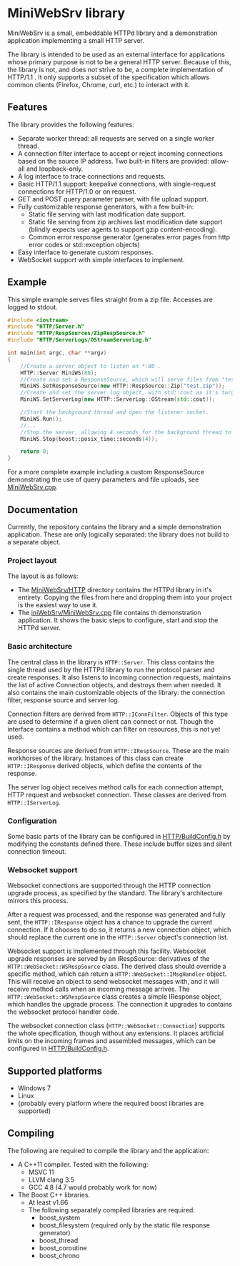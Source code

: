 # MiniWebSrv library

MiniWebSrv is a small, embeddable HTTPd library and a demonstration application
implementing a small HTTP server.

The library is intended to be used as an external interface for applications
whose primary purpose is not to be a general HTTP server. Because of this, the
library is not, and does not strive to be, a complete implementation of
HTTP/1.1 . It only supports a subset of the specification which allows common
clients (Firefox, Chrome, curl, etc.) to interact with it.

## Features
The library provides the following features:

* Separate worker thread: all requests are served on a single worker thread.
* A connection filter interface to accept or reject incoming connections based
on the source IP address. Two built-in filters are provided: allow-all and
loopback-only.
* A log interface to trace connections and requests.
* Basic HTTP/1.1 support: keepalive connections, with single-request
connections for HTTP/1.0 or on request.
* GET and POST query parameter parser, with file upload support.
* Fully customizable response generators, with a few built-in:
  * Static file serving with last modification date support.
  * Static file serving from zip archives last modification date support
  (blindly expects user agents to support gzip content-encoding).
  * Common error response generator (generates error pages from http error
  codes or std::exception objects)
* Easy interface to generate custom responses.
* WebSocket support with simple interfaces to implement.

## Example
This simple example serves files straight from a zip file. Accesses are logged
to stdout.

```c++
#include <iostream>
#include "HTTP/Server.h"
#include "HTTP/RespSources/ZipRespSource.h"
#include "HTTP/ServerLogs/OStreamServerLog.h"

int main(int argc, char **argv)
{
	//Create a server object to listen on *:80 .
	HTTP::Server MiniWS(80);
	//Create and set a ResponseSource, which will serve files from "test.zip".
	MiniWS.SetResponseSource(new HTTP::RespSource::Zip("test.zip"));
	//Create and set the server log object, with std::cout as it's target.
	MiniWS.SetServerLog(new HTTP::ServerLog::OStream(std::cout));

	//Start the background thread and open the listener socket.
	MiniWS.Run();
	//...
	//Stop the server, allowing 4 seconds for the background thread to exit.
	MiniWS.Stop(boost::posix_time::seconds(4));

	return 0;
}
```

For a more complete example including a custom ResponseSource demonstrating the
use of query parameters and file uploads, see
[MiniWebSrv.cpp](MiniWebSrv/MiniWebSrv.cpp).

## Documentation
Currently, the repository contains the library and a simple demonstration
application. These are only logically separated: the library does not build
to a separate object.

### Project layout
The layout is as follows:

* The [MiniWebSrv/HTTP](MiniWebSrv/HTTP) directory contains the HTTPd library
in it's entirety. Copying the files from here and dropping them into your
project is the easiest way to use it.
* The [iniWebSrv/MiniWebSrv.cpp](MiniWebSrv/MiniWebSrv.cpp) file contains th
demonstration application. It shows the basic steps to configure, start and
stop the HTTPd server.

### Basic architecture
The central class in the library is `HTTP::Server`. This class contains the
single thread used by the HTTPd library to run the protocol parser and create
responses. It also listens to incoming connection requests, maintains the list
of active Connection objects, and destroys them when needed. It also contains
the main customizable objects of the library: the connection filter, response
source and server log.

Connection filters are derived from `HTTP::IConnFilter`. Objects of this type
are used to determine if a given client can connect or not. Though the
interface contains a method which can filter on resources, this is not yet
used.

Response sources are derived from `HTTP::IRespSource`. These are the main
workhorses of the library. Instances of this class can create `HTTP::IResponse`
derived objects, which define the contents of the response.

The server log object receives method calls for each connection attempt, HTTP
request and websocket connection. These classes are derived from
`HTTP::IServerLog`.

### Configuration
Some basic parts of the library can be configured in
[HTTP/BuildConfig.h](MiniWebSrv/HTTP/BuildConfig.h) by modifying the constants
defined there. These include buffer sizes and silent connection timeout.

### Websocket support
Websocket connections are supported through the HTTP connection upgrade
process, as specified by the standard. The library's architecture mirrors this
process.

After a request was processed, and the response was generated and fully sent,
the `HTTP::IResponse` object has a chance to upgrade the current connection. If
it chooses to do so, it returns a new connection object, which should replace
the current one in the `HTTP::Server` object's connection list.

Websocket support is implemented through this facility. Websocket upgrade
responses are served by an IRespSource: derivatives of the
`HTTP::WebSocket::WSRespSource` class. The derived class should override a
specific method, which can return a `HTTP::WebSocket::IMsgHandler` object.
This will receive an object to send websocket messages with, and it will
receive method calls when an incoming message arrives.
The `HTTP::WebSocket::WSRespSource` class creates a simple IResponse object,
which handles the upgrade process. The connection it upgrades to contains the
websocket protocol handler code.

The websocket connection class (`HTTP::WebSocket::Connection`) supports the
whole specification, though without any extensions. It places artificial limits
on the incoming frames and assembled messages, which can be configured in
[HTTP/BuildConfig.h](MiniWebSrv/HTTP/BuildConfig.h).

## Supported platforms
 * Windows 7
 * Linux
 * (probably every platform where the required boost libraries are supported)

## Compiling
The following are required to compile the library and the application:

* A C++11 compiler. Tested with the following:
  * MSVC 11
  * LLVM clang 3.5
  * GCC 4.8 (4.7 would probably work for now)
* The Boost C++ libraries.
  * At least v1.66
  * The following separately compiled libraries are required:
     * boost\_system
     * boost\_filesystem (required only by the static file response generator)
     * boost\_thread
     * boost\_coroutine
     * boost\_chrono
